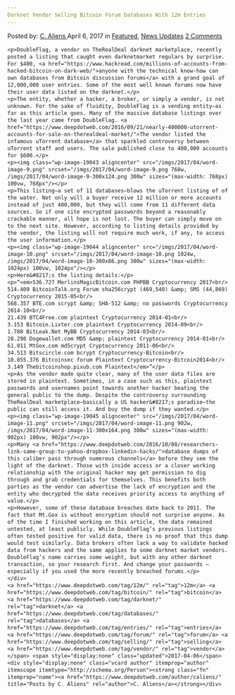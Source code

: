 ```yaml
---
Darknet Vendor Selling Bitcoin Forum Databases With 12m Entries
---
```

<article class="post-listing post-19033 post type-post status-publish format-standard has-post-thumbnail hentry  tag-12m tag-bitcoin tag-darknet tag-databases tag-entries tag-forum tag-selling tag-vendor">
    <div class="post-inner">
        <span>Posted by: <a href="https://www.deepdotweb.com/author/caliens/" title="">C. Aliens </a></span>
    <span>April 6, 2017</span>
    <span>in <a href="https://www.deepdotweb.com/category/deepdot-news/" rel="category tag">Featured</a>, <a href="https://www.deepdotweb.com/category/news-updates/" rel="category tag">News Updates</a></span>
    <span><a href="https://www.deepdotweb.com/2017/04/06/darknet-vendor-selling-bitcoin-forum-databases-12m-entries/#comments">2 Comments</a></span>
    </p>
    <div class="clear"></div>
    
    <p>DoubleFlag, a vendor on TheRealDeal darknet marketplace, recently posted a listing that caught even darknetmarket regulars by surprise. For $400, <a href="https://www.hackread.com/millions-of-accounts-from-hacked-bitcoin-on-dark-web/">anyone with the technical know-how can own databases from Bitcoin discussion forums</a> with a grand goal of 12,000,000 user entries. Some of the most well known forums now have their user data listed on the darknet.</p>
    <p>The entity, whether a hacker, a broker, or simply a vendor, is not unknown. For the sake of fluidity, DoubleFlag is a vending entity—as far as this article goes. Many of the massive database listings over the last year came from DoubleFlag. <a href="https://www.deepdotweb.com/2016/09/21/nearly-400000-utorrent-accounts-for-sale-on-therealdeal-market/">The vendor listed the infamous uTorrent database</a> that sparkled controversy between uTorrent staff and users. The sale published close to 400,000 accounts for $600.</p>
    <p><img class="wp-image-19043 aligncenter" src="/imgs/2017/04/word-image-9.png" srcset="/imgs/2017/04/word-image-9.png 768w, /imgs/2017/04/word-image-9-300x124.png 300w" sizes="(max-width: 768px) 100vw, 768px"/></p>
    <p>This listing—a set of 11 databases—blows the uTorrent listing of of the water. Not only will a buyer receive 12 million or more accounts instead of just 400,000, but they will come from 11 different data sources. So if one site encrypted passwords beyond a reasonably crackable manner, all hope is not lost. The buyer can simply move on to the next site. However, according to listing details provided by the vendor, the listing will not require much work, if any, to access the user information.</p>
    <p><img class="wp-image-19044 aligncenter" src="/imgs/2017/04/word-image-10.png" srcset="/imgs/2017/04/word-image-10.png 1024w, /imgs/2017/04/word-image-10-300x86.png 300w" sizes="(max-width: 1024px) 100vw, 1024px"/></p>
    <p>Here&#8217;s the listing details:</p>
    <p>“<em>536.727 MerlinsMagicBitcoin.com PHPBB Cryptocurrency 2017<br/>
    514.409 BitcoinTalk.org Forum sha256crypt (469,540) &amp; SMS (44,869) Cryptocurrency 2015-05<br/>
    568.357 BTE.com scrypt &amp; SHA-512 &amp; no passwords Cryptocurrency 2014-10<br/>
    21.439 BTC4Free.com plaintext Cryptocurrency 2014-01<br/>
    3.153 Bitcoin.Lixter.com plaintext Cryptocurrency 2014-09<br/>
    1.780 BitLeak.Net MyBB Cryptocurrency 2014-03<br/>
    28.298 Dogewallet.com MD5 &amp; plaintext Cryptocurrency 2014-01<br/>
    61.011 MtGox.com md5crypt Cryptocurrency 2011-06<br/>
    34.513 Bitscircle.com bcrypt Cryptocurrency-Bitcoin<br/>
    10.855.376 Bitcoinsec forum Plaintext Cryptocurrency-Bitcoin2014<br/>
    3.149 Thebitcoinshop.pixub.com Plaintext</em>”</p>
    <p>As the vendor made quite clear, many of the user data files are stored in plaintext. Sometimes, in a case such as this, plaintext passwords and usernames point towards another hacker beating the general public to the dump. Despite the controversy surrounding TheRealDeal marketplace—basically a US hacker&#8217;s paradise—the public can still access it. And buy the dump if they wanted.</p>
    <p><img class="wp-image-19045 aligncenter" src="/imgs/2017/04/word-image-11.png" srcset="/imgs/2017/04/word-image-11.png 902w, /imgs/2017/04/word-image-11-300x164.png 300w" sizes="(max-width: 902px) 100vw, 902px"/></p>
    <p>Many <a href="https://www.deepdotweb.com/2016/10/08/researchers-link-same-group-to-yahoo-dropbox-linkedin-hacks/">database dumps of this caliber pass through numerous channels</a> before they see the light of the darknet. Those with inside access or a closer working relationship with the original hacker may get permission to dig through and grab credentials for themselves. This benefits both parties as the vendor can advertise the lack of encryption and the entity who decrypted the data receives priority access to anything of value.</p>
    <p>However, some of these database breaches date back to 2011. The fact that Mt.Gox is without encryption should not surprise anyone. As of the time I finished working on this article, the data remained untested, at least publicly. While DoubleFlag’s previous listings often tested positive for valid data, there is no proof that this dump would test similarly. Data brokers often lack a way to validate hacked data from hackers and the same applies to some darknet market vendors. DoubleFlag’s name carries some weight, but with any other darknet transaction, so your research first. And change your passwords – especially if you used the more recently breached forums.</p>
    </div>
    <a href="https://www.deepdotweb.com/tag/12m/" rel="tag">12m</a> <a href="https://www.deepdotweb.com/tag/bitcoin/" rel="tag">bitcoin</a> <a href="https://www.deepdotweb.com/tag/darknet/" rel="tag">darknet</a> <a href="https://www.deepdotweb.com/tag/databases/" rel="tag">databases</a> <a href="https://www.deepdotweb.com/tag/entries/" rel="tag">entries</a> <a href="https://www.deepdotweb.com/tag/forum/" rel="tag">forum</a> <a href="https://www.deepdotweb.com/tag/selling/" rel="tag">selling</a> <a href="https://www.deepdotweb.com/tag/vendor/" rel="tag">vendor</a></span> <span style="display:none" class="updated">2017-04-06</span>
    <div style="display:none" class="vcard author" itemprop="author" itemscope itemtype="http://schema.org/Person"><strong class="fn" itemprop="name"><a href="https://www.deepdotweb.com/author/caliens/" title="Posts by C. Aliens" rel="author">C. Aliens</a></strong></div>
    
